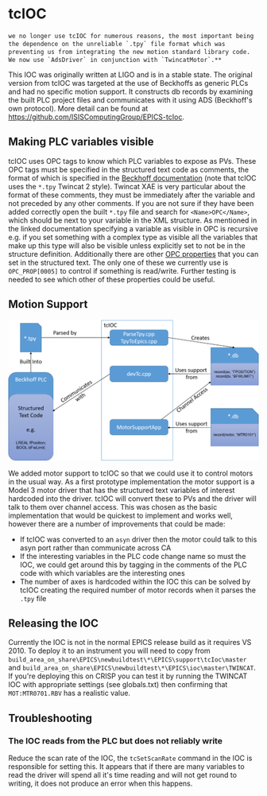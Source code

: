 # tcIOC

```{note}
we no longer use tcIOC for numerous reasons, the most important being the dependence on the unreliable `.tpy` file format which was preventing us from integrating the new motion standard library code. We now use `AdsDriver` in conjunction with `TwincatMotor`.**
```

This IOC was originally written at LIGO and is in a stable state. The original version from tcIOC was targeted at the use of Beckhoffs as generic PLCs and had no specific motion support. It constructs db records by examining the built PLC project files and communicates with it using ADS (Beckhoff's own protocol). More detail can be found at https://github.com/ISISComputingGroup/EPICS-tcIoc.

## Making PLC variables visible

tcIOC uses OPC tags to know which PLC variables to expose as PVs. These OPC tags must be specified in the structured text code as comments, the format of which is specified in the [Beckhoff documentation](https://infosys.beckhoff.com/english.php?content=../content/1033/tcopcuaserver/117093590390367755.html&id=) (note that tcIOC uses the `*.tpy` Twincat 2 style). Twincat XAE is very particular about the format of these comments, they must be immediately after the variable and not preceded by any other comments. If you are not sure if they have been added correctly open the built `*.tpy` file and search for `<Name>OPC</Name>`, which should be next to your variable in the XML structure. As mentioned in the linked documentation specifying a variable as visible in OPC is recursive e.g. if you set something with a complex type as visible all the variables that make up this type will also be visible unless explicitly set to not be in the structure definition. Additionally there are other [OPC properties](https://infosys.beckhoff.com/english.php?content=../content/1033/tf6120_tc3_opcda/80189195.html&id=) that you can set in the structured text. The only one of these we currently use is `OPC_PROP[0005]` to control if something is read/write. Further testing is needed to see which other of these properties could be useful.

## Motion Support

![Overview](tcIOC_motor_support.png)

We added motor support to tcIOC so that we could use it to control motors in the usual way. As a first prototype implementation the motor support is a Model 3 motor driver that has the structured text variables of interest hardcoded into the driver. tcIOC will convert these to PVs and the driver will talk to them over channel access. This was chosen as the basic implementation that would be quickest to implement and works well, however there are a number of improvements that could be made:

* If tcIOC was converted to an `asyn` driver then the motor could talk to this asyn port rather than communicate across CA
* If the interesting variables in the PLC code change name so must the IOC, we could get around this by tagging in the comments of the PLC code with which variables are the interesting ones
* The number of axes is hardcoded within the IOC this can be solved by tcIOC creating the required number of motor records when it parses the `.tpy` file

## Releasing the IOC

Currently the IOC is not in the normal EPICS release build as it requires VS 2010. To deploy it to an instrument you will need to copy from `build_area_on_share\EPICS\newbuildtest\*\EPICS\support\tcIoc\master` and `build_area_on_share\EPICS\newbuildtest\*\EPICS\ioc\master\TWINCAT`. If you're deploying this on CRISP you can test it by running the TWINCAT IOC with appropriate settings (see globals.txt) then confirming that `MOT:MTR0701.RBV` has a realistic value. 

## Troubleshooting

### The IOC reads from the PLC but does not reliably write
Reduce the scan rate of the IOC, the `tcSetScanRate` command in the IOC is responsible for setting this. It appears that if there are many variables to read the driver will spend all it's time reading and will not get round to writing, it does not produce an error when this happens.